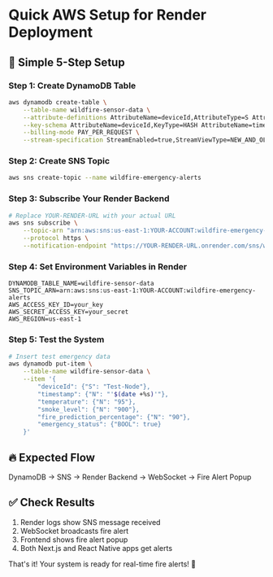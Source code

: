 # Quick AWS Setup for Render Deployment

## 🚀 Simple 5-Step Setup

### Step 1: Create DynamoDB Table
```bash
aws dynamodb create-table \
    --table-name wildfire-sensor-data \
    --attribute-definitions AttributeName=deviceId,AttributeType=S AttributeName=timestamp,AttributeType=N \
    --key-schema AttributeName=deviceId,KeyType=HASH AttributeName=timestamp,KeyType=RANGE \
    --billing-mode PAY_PER_REQUEST \
    --stream-specification StreamEnabled=true,StreamViewType=NEW_AND_OLD_IMAGES
```

### Step 2: Create SNS Topic
```bash
aws sns create-topic --name wildfire-emergency-alerts
```

### Step 3: Subscribe Your Render Backend
```bash
# Replace YOUR-RENDER-URL with your actual URL
aws sns subscribe \
    --topic-arn "arn:aws:sns:us-east-1:YOUR-ACCOUNT:wildfire-emergency-alerts" \
    --protocol https \
    --notification-endpoint "https://YOUR-RENDER-URL.onrender.com/sns/webhook"
```

### Step 4: Set Environment Variables in Render
```env
DYNAMODB_TABLE_NAME=wildfire-sensor-data
SNS_TOPIC_ARN=arn:aws:sns:us-east-1:YOUR-ACCOUNT:wildfire-emergency-alerts
AWS_ACCESS_KEY_ID=your_key
AWS_SECRET_ACCESS_KEY=your_secret
AWS_REGION=us-east-1
```

### Step 5: Test the System
```bash
# Insert test emergency data
aws dynamodb put-item \
    --table-name wildfire-sensor-data \
    --item '{
        "deviceId": {"S": "Test-Node"},
        "timestamp": {"N": "'$(date +%s)'"},
        "temperature": {"N": "95"},
        "smoke_level": {"N": "900"},
        "fire_prediction_percentage": {"N": "90"},
        "emergency_status": {"BOOL": true}
    }'
```

## 🔥 Expected Flow
DynamoDB → SNS → Render Backend → WebSocket → Fire Alert Popup

## ✅ Check Results
1. Render logs show SNS message received
2. WebSocket broadcasts fire alert
3. Frontend shows fire alert popup
4. Both Next.js and React Native apps get alerts

That's it! Your system is ready for real-time fire alerts! 🚨
